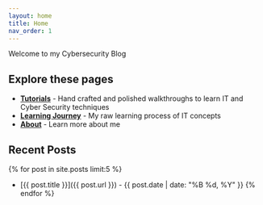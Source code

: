 ```yaml
---
layout: home
title: Home
nav_order: 1
---
```


Welcome to my Cybersecurity Blog


## Explore these pages
- **[Tutorials](/tutorials/)** - Hand crafted and polished walkthroughs to learn IT and Cyber Security techniques
- **[Learning Journey](/learning-journey/)** - My raw learning process of IT concepts
- **[About](/about/)** - Learn more about me

## Recent Posts
{% for post in site.posts limit:5 %}
- [{{ post.title }}]({{ post.url }}) - {{ post.date | date: "%B %d, %Y" }}
{% endfor %}